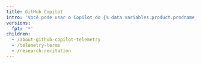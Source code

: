```yaml
---
title: GitHub Copilot
intro: 'Você pode usar o Copilot do {% data variables.product.prodname_dotcom %} para ajudar com a sua programação no Visual Studio Code.'
versions:
  fpt: '*'
children:
  - /about-github-copilot-telemetry
  - /telemetry-terms
  - /research-recitation
---
```


